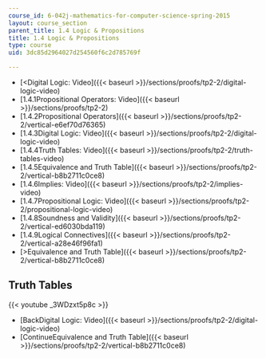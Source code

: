 ```yaml
---
course_id: 6-042j-mathematics-for-computer-science-spring-2015
layout: course_section
parent_title: 1.4 Logic & Propositions
title: 1.4 Logic & Propositions
type: course
uid: 3dc85d2964027d254560f6c2d785769f

---
```


*   [<Digital Logic: Video]({{< baseurl >}}/sections/proofs/tp2-2/digital-logic-video)
*   [1.4.1Propositional Operators: Video]({{< baseurl >}}/sections/proofs/tp2-2)
*   [1.4.2Propositional Operators]({{< baseurl >}}/sections/proofs/tp2-2/vertical-e6ef70d76365)
*   [1.4.3Digital Logic: Video]({{< baseurl >}}/sections/proofs/tp2-2/digital-logic-video)
*   [1.4.4Truth Tables: Video]({{< baseurl >}}/sections/proofs/tp2-2/truth-tables-video)
*   [1.4.5Equivalence and Truth Table]({{< baseurl >}}/sections/proofs/tp2-2/vertical-b8b2711c0ce8)
*   [1.4.6Implies: Video]({{< baseurl >}}/sections/proofs/tp2-2/implies-video)
*   [1.4.7Propositional Logic: Video]({{< baseurl >}}/sections/proofs/tp2-2/propositional-logic-video)
*   [1.4.8Soundness and Validity]({{< baseurl >}}/sections/proofs/tp2-2/vertical-ed6030bda119)
*   [1.4.9Logical Connectives]({{< baseurl >}}/sections/proofs/tp2-2/vertical-a28e46f96fa1)
*   [\>Equivalence and Truth Table]({{< baseurl >}}/sections/proofs/tp2-2/vertical-b8b2711c0ce8)

Truth Tables
------------

{{< youtube _3WDzxt5p8c >}}

*   [BackDigital Logic: Video]({{< baseurl >}}/sections/proofs/tp2-2/digital-logic-video)
*   [ContinueEquivalence and Truth Table]({{< baseurl >}}/sections/proofs/tp2-2/vertical-b8b2711c0ce8)